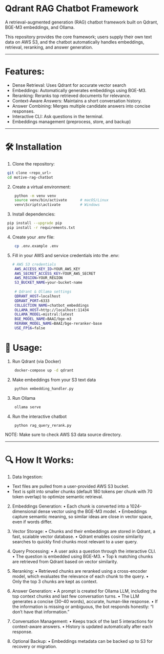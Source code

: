 # Qdrant RAG Chatbot Framework

A retrieval-augmented generation (RAG) chatbot framework built on Qdrant, BGE-M3 embeddings, and Ollama.

This repository provides the core framework; users supply their own text data on AWS S3, and the chatbot automatically handles embeddings, retrieval, reranking, and answer generation.

___________________________________________________________________________________

# Features:
- Dense Retrieval: Uses Qdrant for accurate vector search
- Embeddings: Automatically generates embeddings using BGE-M3.
- Reranking: Reranks top retrieved documents for relevance.
- Context-Aware Answers: Maintains a short conversation history.
- Answer Combining: Merges multiple candidate answers into concise responses.
- Interactive CLI: Ask questions in the terminal.
- Embeddings management (preprocess, store, and backup)

___________________________________________________________________________________


# 🛠 Installation
1.	Clone the repository:
   ```bash
 	git clone <repo_url>
	cd motive-rag-chatbot
   ```

2. Create a virtual environment:
   ```bash
    python -m venv venv
	source venv/bin/activate      # macOS/Linux
	venv\Scripts\activate         # Windows
   ```

3.	Install dependencies:
   ```bash
	pip install --upgrade pip
	pip install -r requirements.txt
   ```

4. Create your .env file:
   ```bash
    cp .env.example .env
   ```
5. Fill in your AWS and service credentials into the .env:
   ```bash
   # AWS S3 credentials
	AWS_ACCESS_KEY_ID=YOUR_AWS_KEY
	AWS_SECRET_ACCESS_KEY=YOUR_AWS_SECRET
	AWS_REGION=YOUR_REGION
	S3_BUCKET_NAME=your-bucket-name
	
	# Qdrant & Ollama settings
	QDRANT_HOST=localhost
	QDRANT_PORT=6333
	COLLECTION_NAME=chatbot_embeddings
	OLLAMA_HOST=http://localhost:11434
	OLLAMA_MODEL=mistral:latest
	BGE_MODEL_NAME=BAAI/bge-m3
	RERANK_MODEL_NAME=BAAI/bge-reranker-base
	USE_FP16=false
   ```
# 🚀 Usage:
1. Run Qdrant (via Docker)
   ```bash
    docker-compose up -d qdrant
   ```

2. Make embeddings from your S3 text data
   ```bash
    python embedding_handler.py
   
3. Run Ollama
   ```bash
    ollama serve
   ```

4. Run the interactive chatbot
   ```bash
    python rag_query_rerank.py
   ```

NOTE: Make sure to check AWS S3 data source directory.

_____________________________________________________________________________

# 🔍 How It Works:

1.	Data Ingestion:
- Text files are pulled from a user-provided AWS S3 bucket.
- Text is split into smaller chunks (default 180 tokens per chunk with 70 token overlap) to optimize semantic retrieval.
  
2.	Embeddings Generation:
	•	Each chunk is converted into a 1024-dimensional dense vector using the BGE-M3 model.
	•	Embeddings capture semantic meaning, so similar ideas are close in vector space, even if words differ.
  
3.	Vector Storage:
	•	Chunks and their embeddings are stored in Qdrant, a fast, scalable vector database.
	•	Qdrant enables cosine similarity searches to quickly find chunks most relevant to a user query.
  
4.	Query Processing:
	•	A user asks a question through the interactive CLI.
	•	The question is embedded using BGE-M3.
	•	Top k matching chunks are retrieved from Qdrant based on vector similarity.
  
5.	Reranking:
	•	Retrieved chunks are reranked using a cross-encoder model, which evaluates the relevance of each chunk to the query.
	•	Only the top 3 chunks are kept as context.
  
7.	Answer Generation:
	•	A prompt is created for Ollama LLM, including the top context chunks and last few conversation turns.
	•	The LLM generates a concise (30–40 words), accurate, human-like response.
	•	If the information is missing or ambiguous, the bot responds honestly: “I don’t have that information.”
  
8.	Conversation Management:
	•	Keeps track of the last 5 interactions for context-aware answers.
	•	History is updated automatically after each response.
  
9.	Optional Backup:
	•	Embeddings metadata can be backed up to S3 for recovery or migration.
